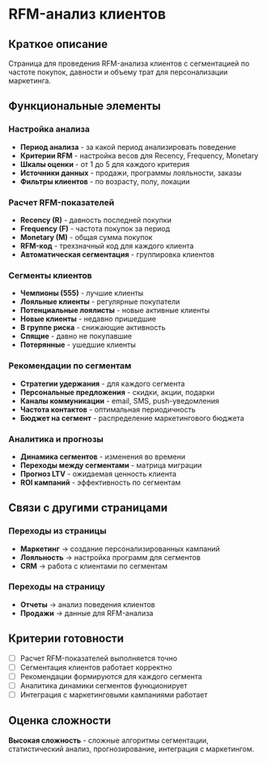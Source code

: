 # RFM-анализ клиентов

## Краткое описание

Страница для проведения RFM-анализа клиентов с сегментацией по частоте покупок, давности и объему трат для персонализации маркетинга.

## Функциональные элементы

### Настройка анализа

- **Период анализа** - за какой период анализировать поведение
- **Критерии RFM** - настройка весов для Recency, Frequency, Monetary
- **Шкалы оценки** - от 1 до 5 для каждого критерия
- **Источники данных** - продажи, программы лояльности, заказы
- **Фильтры клиентов** - по возрасту, полу, локации

### Расчет RFM-показателей

- **Recency (R)** - давность последней покупки
- **Frequency (F)** - частота покупок за период
- **Monetary (M)** - общая сумма покупок
- **RFM-код** - трехзначный код для каждого клиента
- **Автоматическая сегментация** - группировка клиентов

### Сегменты клиентов

- **Чемпионы (555)** - лучшие клиенты
- **Лояльные клиенты** - регулярные покупатели
- **Потенциальные лоялисты** - новые активные клиенты
- **Новые клиенты** - недавно пришедшие
- **В группе риска** - снижающие активность
- **Спящие** - давно не покупавшие
- **Потерянные** - ушедшие клиенты

### Рекомендации по сегментам

- **Стратегии удержания** - для каждого сегмента
- **Персональные предложения** - скидки, акции, подарки
- **Каналы коммуникации** - email, SMS, push-уведомления
- **Частота контактов** - оптимальная периодичность
- **Бюджет на сегмент** - распределение маркетингового бюджета

### Аналитика и прогнозы

- **Динамика сегментов** - изменения во времени
- **Переходы между сегментами** - матрица миграции
- **Прогноз LTV** - ожидаемая ценность клиента
- **ROI кампаний** - эффективность по сегментам

## Связи с другими страницами

### Переходы из страницы

- **Маркетинг** → создание персонализированных кампаний
- **Лояльность** → настройка программ для сегментов
- **CRM** → работа с клиентами по сегментам

### Переходы на страницу

- **Отчеты** → анализ поведения клиентов
- **Продажи** → данные для RFM-анализа

## Критерии готовности

- [ ] Расчет RFM-показателей выполняется точно
- [ ] Сегментация клиентов работает корректно
- [ ] Рекомендации формируются для каждого сегмента
- [ ] Аналитика динамики сегментов функционирует
- [ ] Интеграция с маркетинговыми кампаниями работает

## Оценка сложности

**Высокая сложность** - сложные алгоритмы сегментации, статистический анализ, прогнозирование, интеграция с маркетингом.
